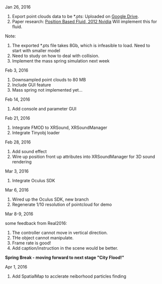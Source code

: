 Jan 26, 2016

1. Export point clouds data to be *.pts: Uploaded on [Google Drive]().
2. Paper research: [Position Based Fluid, 2012 Nvidia](http://mmacklin.com/pbf_sig_preprint.pdf) Will implement this for fluid.

Note:

  1. The exported *.pts file takes 8Gb, which is infeasible to load. Need to start with smaller model
  2. Need to study on how to deal with collision. 
  3. Implement the mass spring simulation next week

Feb 3, 2016

1. Downsampled point clouds to 80 MB
2. Include GUI feature
3. Mass spring not implemented yet...

Feb  14, 2016

1. Add console and parameter GUI

Feb 21, 2016

1. Integrate FMOD to XRSound, XRSoundManager
2. Integrate Tinyobj loader


Feb 28, 2016

1. Add sound effect
2. Wire up position front up attributes into XRSoundManager for 3D sound rendering

Mar 3, 2016

1. Integrate Oculus SDK

Mar 6, 2016

1. Wired up the Oculus SDK, new branch
2. Regenerate 1/10 resolution of pointcloud for demo

Mar 8-9, 2016

  some feedback from Real2016:

1. The controller cannot move in vertical direction.
2. THe object cannot manipulate.
3. Frame rate is good!
4. Add caption/instruction in the scene would be better.

**Spring Break - moving forward to next stage "City Flood!"**

Apr 1, 2016

1. Add SpatialMap to acclerate neiborhood particles finding
